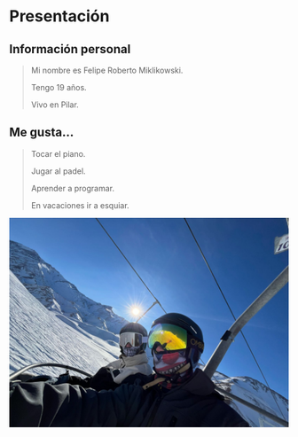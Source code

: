 # Presentación

## Información personal
> Mi nombre es Felipe Roberto Miklikowski.
> 
> Tengo 19 años.
> 
> Vivo en Pilar.

## Me gusta...
> Tocar el piano.
> 
> Jugar al padel.
> 
> Aprender a programar.
> 
> En vacaciones ir a esquiar.

![foto](Untitled.jpg)
